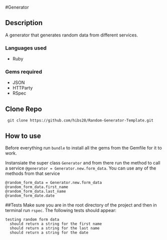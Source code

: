#Generator
## Description
A generator that generates random data from different services. 

### Languages used
* Ruby

### Gems required
* JSON
* HTTParty
* RSpec

## Clone Repo
` git clone https://github.com/hibs28/Random-Generator-Template.git` 

## How to use
Before everything run `bundle` to install all the gems from the Gemfile for it to work.

Instansiate the super class `Generator` and from there run the method to call a service `@generator = Generator.new.form_data`. You can use any of the methods from that service 
```
@random_form_data = Generator.new.form_data
@random_form_data.first_name
@random_form_data.last_name
@random_form_date.date
```
##Tests
Make sure you are in the root directory of the project and then in terminal run `rspec`. The following tests should appear:

```
testing random form data
  should return a string for the first name
  should return a string for the last name
  should return a string for the date
```